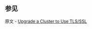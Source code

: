 ## 参见

原文 - [Upgrade a Cluster to Use TLS/SSL]( https://docs.mongodb.com/manual/tutorial/upgrade-cluster-to-ssl/ )

